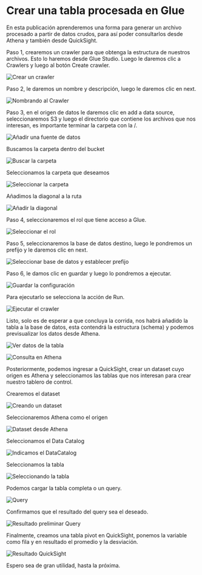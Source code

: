 # Crear una tabla procesada en Glue

En esta publicación aprenderemos una forma para generar un archivo procesado a partir de datos crudos, para así poder consultarlos desde Athena y también desde QuickSight.

Paso 1, crearemos un crawler para que obtenga la estructura de nuestros archivos. Esto lo haremos desde Glue Studio. Luego le daremos clic a Crawlers y luego al botón Create crawler.

![Crear un crawler](https://github.com/macomeza/dataScience/blob/main/awsGlue/processed/01-creandoCrawler.png)

Paso 2, le daremos un nombre y descripción, luego le daremos clic en next.

![Nombrando al Crawler](https://github.com/macomeza/dataScience/blob/main/awsGlue/processed/02-nombrandoCrawler.png)

Paso 3, en el origen de datos le daremos clic en add a data source, seleccionaremos S3 y luego el directorio que contiene los archivos que nos interesan, es importante terminar la carpeta con la /.

![Añadir una fuente de datos](https://github.com/macomeza/dataScience/blob/main/awsGlue/processed/03-a%C3%B1adirFuenteDatos.png)

Buscamos la carpeta dentro del bucket

![Buscar la carpeta](https://github.com/macomeza/dataScience/blob/main/awsGlue/processed/04-buscar.png)

Seleccionamos la carpeta que deseamos

![Seleccionar la carpeta](https://github.com/macomeza/dataScience/blob/main/awsGlue/processed/05-seleccionarCarpeta.png)

Añadimos la diagonal a la ruta

![Añadir la diagonal](https://github.com/macomeza/dataScience/blob/main/awsGlue/processed/06-a%C3%B1adirDiagonal.png)

Paso 4, seleccionaremos el rol que tiene acceso a Glue.

![Seleccionar el rol](https://github.com/macomeza/dataScience/blob/main/awsGlue/processed/07-rolGlue.png)

Paso 5, seleccionaremos la base de datos destino, luego le pondremos un prefijo y le daremos clic en next.

![Seleccionar base de datos y establecer prefijo](https://github.com/macomeza/dataScience/blob/main/awsGlue/processed/08-baseDatos.png)

Paso 6, le damos clic en guardar y luego lo pondremos a ejecutar.

![Guardar la configuración](https://github.com/macomeza/dataScience/blob/main/awsGlue/processed/09-crearCrawler.png)

Para ejecutarlo se selecciona la acción de Run.

![Ejecutar el crawler](https://github.com/macomeza/dataScience/blob/main/awsGlue/processed/10-ejecutarCrawler.png)

Listo, solo es de esperar a que concluya la corrida, nos habrá añadido la tabla a la base de datos, esta contendrá la estructura (schema) y podemos previsualizar los datos desde Athena.

![Ver datos de la tabla](https://github.com/macomeza/dataScience/blob/main/awsGlue/processed/11-verTabla.png)

![Consulta en Athena](https://github.com/macomeza/dataScience/blob/main/awsGlue/processed/12-resultadoAthena.png)

Posteriormente, podemos ingresar a QuickSight, crear un dataset cuyo origen es Athena y seleccionamos las tablas que nos interesan para crear nuestro tablero de control.

Crearemos el dataset

![Creando un dataset](https://github.com/macomeza/dataScience/blob/main/awsGlue/processed/13-crearDataset.png)

Seleccionaremos Athena como el origen

![Dataset desde Athena](https://github.com/macomeza/dataScience/blob/main/awsGlue/processed/14-datasetDesdeAthena.png)

Seleccionamos el Data Catalog

![Indicamos el DataCatalog](https://github.com/macomeza/dataScience/blob/main/awsGlue/processed/15-establecemosDataCatalog.png)

Seleccionamos la tabla

![Seleccionando la tabla](https://github.com/macomeza/dataScience/blob/main/awsGlue/processed/16-seleccionamosBaseDatosyTabla.png)

Podemos cargar la tabla completa o un query.

![Query](https://github.com/macomeza/dataScience/blob/main/awsGlue/processed/17-establecemosUnQuery.png)

Confirmamos que el resultado del query sea el deseado.

![Resultado preliminar Query](https://github.com/macomeza/dataScience/blob/main/awsGlue/processed/18-resultadoQuery.png)

Finalmente, creamos una tabla pivot en QuickSight, ponemos la variable como fila y en resultado el promedio y la desviación.

![Resultado QuickSight](https://github.com/macomeza/dataScience/blob/main/awsGlue/processed/19-tablaPivotQuickSight.png)

Espero sea de gran utilidad, hasta la próxima.
